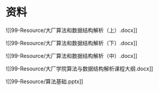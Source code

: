 



# 资料

![[99-Resource/大厂算法和数据结构解析（上）.docx]]

![[99-Resource/大厂算法和数据结构解析（下）.docx]]

![[99-Resource/大厂算法和数据结构解析（中）.docx]]

![[99-Resource/大厂学院算法与数据结构解析课程大纲.docx]]

![[99-Resource/算法基础.pptx]]

